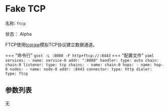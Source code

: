 # Fake TCP

名称: `ftcp`

状态： Alpha

FTCP使用[tcpraw](github.com/xtaci/tcpraw)模拟TCP协议建立数据通道。

=== "命令行"
    ```
	gost -L :8080 -F http+ftcp://:8443
	```
=== "配置文件"
    ```yaml
	services:
	- name: service-0
	  addr: ":8080"
	  handler:
		type: auto
		chain: chain-0
	  listener:
		type: tcp
	chains:
	- name: chain-0
	  hops:
	  - name: hop-0
		nodes:
		- name: node-0
		  addr: :8443
		  connector:
			type: http
		  dialer:
			type: ftcp
	```

## 参数列表
无